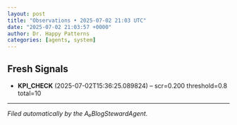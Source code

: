 ```yaml
---
layout: post
title: "Observations • 2025-07-02 21:03 UTC"
date: "2025-07-02 21:03:57 +0000"
author: Dr. Happy Patterns
categories: [agents, system]
---
```


## Fresh Signals

* **KPI_CHECK** (2025-07-02T15:36:25.089824) – scr=0.200 threshold=0.8 total=10

---

*Filed automatically by the A₀BlogStewardAgent.*

